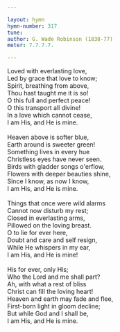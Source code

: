 ```yaml
---

layout: hymn
hymn-number: 317
tune: 
author: G. Wade Robinson (1838-77)
meter: 7.7.7.7.

---
```

Loved with everlasting love,<br>Led by grace that love to know;<br>Spirit, breathing from above,<br>Thou hast taught me it is so!<br>O this full and perfect peace!<br>O this transport all divine!<br>In a love which cannot cease,<br>I am His, and He is mine.<br><br>Heaven above is softer blue,<br>Earth around is sweeter green!<br>Something lives in every hue<br>Christless eyes have never seen.<br>Birds with gladder songs o'erflow,<br>Flowers with deeper beauties shine,<br>Since I know, as now I know,<br>I am His, and He is mine.<br><br>Things that once were wild alarms<br>Cannot now disturb my rest;<br>Closed in everlasting arms,<br>Pillowed on the loving breast.<br>O to lie for ever here,<br>Doubt and care and self resign,<br>While He whispers in my ear,<br>I am His, and He is mine!<br><br>His for ever, only His;<br>Who the Lord and me shall part?<br>Ah, with what a rest of bliss<br>Christ can fill the loving heart!<br>Heaven and earth may fade and flee,<br>First-born light in gloom decline;<br>But while God and I shall be,<br>I am His, and He is mine.<br><br><br>
